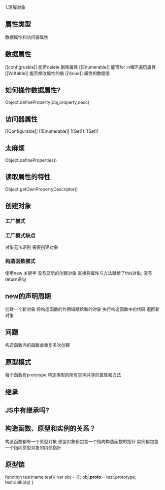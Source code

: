 1.理解对象

## 属性类型
数据属性和访问器属性

## 数据属性
[[configruable]] 能否delete 删除属性
[[Enumerable]] 能否for in循环遍历属性
[[Writable]] 能否修改属性的值
[[Value]] 属性的数据值

## 如何操作数据属性?
Object.defineProperty(obj,property,desc)

## 访问器属性
[[Configurable]]
[[Enumerable]]
[[Get]]
[[Set]]

## 太麻烦
Object.defineProperties()

## 读取属性的特性
Object.getOwnPropertyDescriptor()

## 创建对象

### 工厂模式

### 工厂模式缺点
对象无法识别
需要创建对象

### 构造函数模式
使用new 关键字
没有显示的创建对象
直接将属性与方法赋给了this对象;
没有return语句

## new的声明周期
创建一个新对象
将构造函数的作用域赋给新的对象
执行构造函数中的代码
返回新对象

## 问题
构造函数内的函数会重复多次创建

## 原型模式
每个函数有prototype
特定类型的所有实例共享的属性和方法


## 继承

## JS中有继承吗?

## 构造函数、原型和实例的关系？

构造函数都有一个原型对象
原型对象都包含一个指向构造函数的指针
实例都包含一个指向原型对象的内部指针

## 原型链


function test(name,test){
    var obj = {};
    obj.__proto__ = test.prototype;
    test.call(obj) 
}